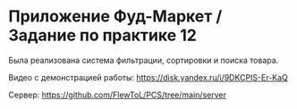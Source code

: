 # Приложение Фуд-Маркет / Задание по практике 12

Была реализована система фильтрации, сортировки и поиска товара.

Видео с демонстрацией работы: 
https://disk.yandex.ru/i/9DKCPIS-Er-KaQ

Сервер: https://github.com/FlewToL/PCS/tree/main/server



